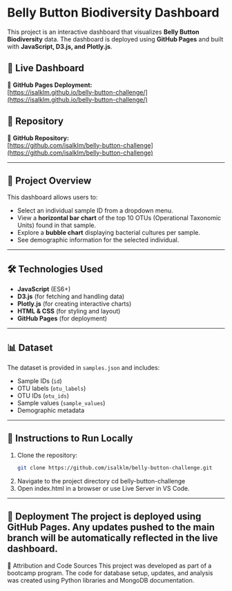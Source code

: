 # Belly Button Biodiversity Dashboard

This project is an interactive dashboard that visualizes **Belly Button Biodiversity** data. The dashboard is deployed using **GitHub Pages** and built with **JavaScript, D3.js, and Plotly.js**.

## 📌 Live Dashboard
🔗 **GitHub Pages Deployment:**  
[https://isalklm.github.io/belly-button-challenge/](https://isalklm.github.io/belly-button-challenge/)

## 📂 Repository
🔗 **GitHub Repository:**  
[https://github.com/isalklm/belly-button-challenge](https://github.com/isalklm/belly-button-challenge)

---

## 🚀 Project Overview

This dashboard allows users to:
- Select an individual sample ID from a dropdown menu.
- View a **horizontal bar chart** of the top 10 OTUs (Operational Taxonomic Units) found in that sample.
- Explore a **bubble chart** displaying bacterial cultures per sample.
- See demographic information for the selected individual.

---

## 🛠️ Technologies Used
- **JavaScript** (ES6+)
- **D3.js** (for fetching and handling data)
- **Plotly.js** (for creating interactive charts)
- **HTML & CSS** (for styling and layout)
- **GitHub Pages** (for deployment)

---

## 📊 Dataset
The dataset is provided in `samples.json` and includes:
- Sample IDs (`id`)
- OTU labels (`otu_labels`)
- OTU IDs (`otu_ids`)
- Sample values (`sample_values`)
- Demographic metadata

---

## 📄 Instructions to Run Locally
1. Clone the repository:
   ```sh
   git clone https://github.com/isalklm/belly-button-challenge.git
2. Navigate to the project directory
   cd belly-button-challenge
3. Open index.html in a browser or use Live Server in VS Code.
---
📌 Deployment
The project is deployed using GitHub Pages.
Any updates pushed to the main branch will be automatically reflected in the live dashboard.
---
📜 Attribution and Code Sources
This project was developed as part of a bootcamp program. The code for database setup, updates, and analysis was created using Python libraries and MongoDB documentation.
